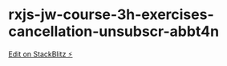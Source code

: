 # rxjs-jw-course-3h-exercises-cancellation-unsubscr-abbt4n

[Edit on StackBlitz ⚡️](https://stackblitz.com/edit/rxjs-jw-course-3h-exercises-cancellation-unsubscr-abbt4n)